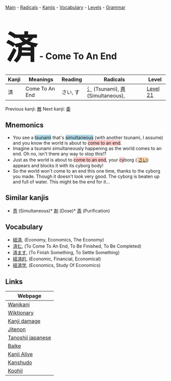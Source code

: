 <style> bigfont {font-size: 100px}</style>
[Main](../README.md) -
[Radicals](../radicals.md) -
[Kanjis](../kanjis.md) -
[Vocabulary](../vocabulary.md) -
[Levels](../levels.md) -
[Grammar](../grammar.md)
# <bigfont> 済</bigfont> - Come To An End 

| Kanji | Meanings | Reading | Radicals | Level |
| --- | --- | --- | --- | --- |
| 済 | Come To An End | さい, す | [氵](../radicals/氵.md) (Tsunami), [斉](../radicals/斉.md) (Simultaneous),  | [Level 21](../levels/wk_level21.md) |

Previous kanji: [敵](敵.md) Next kanji: [委](委.md) 

## Mnemonics
 * You see a <span style="background-color:#ADD8E6"> tsunami</span> that's <span style="background-color:#ADD8E6"> simultaneous</span> (with another tsunami, I assume) and you know the world is about to <span style="background-color:#ffcccb"> come to an end</span>.
* Imagine a tsunami simultaneously happening as the world comes to an end. Oh no, isn't there any way to stop this!?
* Just as the world is about to <span style="background-color:#ffcccb"> come to an end</span>, your <span style="background-color:#ffcccb"> cy</span>borg (<span style="background-color:#fed8b1"> [さい](https://jisho.org/search/さい)</span>) appears and blocks it with its cyborg body!
* So the world won't come to an end this one time, thanks to the cyborg you made. Though it doesn't look very good. The cyborg is beaten up and full of water. This might be the end for it...


## Similar kanjis
 * [斉](斉.md) (Simultaneous)* [剤](剤.md) (Dose)* [斎](斎.md) (Purification)


## Vocabulary
 * [経済](../vocabulary/済.md), (Economy, Economics, The Economy)
* [済む](../vocabulary/済.md), (To Come To An End, To Be Finished, To Be Completed)
* [済ます](../vocabulary/済.md), (To Finish Something, To Settle Something)
* [経済的](../vocabulary/済.md), (Economic, Financial, Economical)
* [経済学](../vocabulary/済.md), (Economics, Study Of Economics)



## Links 

| Webpage |
| --- |
| [Wanikani          ](https://www.wanikani.com/kanji/済) |
| [Wiktionary        ](https://en.wiktionary.org/wiki/済) |
| [Kanji damage      ](http://www.kanjidamage.com/kanji/search?utf8=✓&q=済) |
| [Jitenon           ](https://jitenon.com/kanji/済) |
| [Tanoshii japanese ](https://www.tanoshiijapanese.com/dictionary/kanji.cfm?k=済) |
| [Baike             ](https://baike.baidu.com/item/済) |
| [Kanji Alive       ](https://app.kanjialive.com/済) |
| [Kanshudo          ](https://www.kanshudo.com/searchmn?q=済) |
| [Koohii            ](https://kanji.koohii.com/study/kanji/済) |
